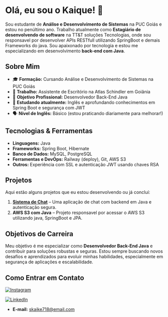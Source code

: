 
# Olá, eu sou o Kaique! 👋

Sou estudante de **Análise e Desenvolvimento de Sistemas** na PUC Goiás e estou no penúltimo ano. Trabalho atualmente como **Estagiário de desenvolvendo de software** na TT&T soluções Tecnologias, onde sou responsavel por desenvolver APIs RESTfull utilizando SpringBoot e demais Frameworks do java. Sou apaixonado por tecnologia e estou me especializando em desenvolvimento **back-end com Java**. 

## Sobre Mim

- 🎓 **Formação:** Cursando Análise e Desenvolvimento de Sistemas na PUC Goiás
- 💼 **Trabalho:** Assistente de Escritório na Atlas Schindler em Goiânia
- 🎯 **Objetivo Profissional:** Desenvolvedor Back-End Java
- 🌱 **Estudando atualmente:** Inglês e aprofundando conhecimentos em Spring Boot e segurança com JWT
- 🗣️ **Nível de Inglês:** Básico (estou praticando diariamente para melhorar!)

## Tecnologias & Ferramentas

- **Linguagens:** Java
- **Frameworks:** Spring Boot, Hibernate
- **Banco de Dados:** MySQL, PostgreSQL
- **Ferramentas e DevOps:** Railway (deploy), Git, AWS S3
- **Outros:** Experiência com SSL e autenticação JWT usando chaves RSA

## Projetos

Aqui estão alguns projetos que eu estou desenvolvendo ou já concluí:

1. **[Sistema de Chat](https://github.com/devkaike/Sistema-de-chat)** – Uma aplicação de chat com backend em Java e autenticação segura.
2. **AWS S3 com Java** – Projeto responsavel por acessar o AWS S3 utilizando java, SpringBoot e JPA.

## Objetivos de Carreira

Meu objetivo é me especializar como **Desenvolvedor Back-End Java** e contribuir para soluções robustas e seguras. Estou sempre buscando novos desafios e aprendizados para evoluir minhas habilidades, especialmente em segurança de aplicações e escalabilidade.

## Como Entrar em Contato

[![Instagram](https://img.shields.io/badge/Instagram-E4405F?style=for-the-badge&logo=instagram&logoColor=white)](https://www.instagram.com/kaiike.slv/)

[![LinkedIn](https://img.shields.io/badge/LinkedIn-0077B5?style=for-the-badge&logo=linkedin&logoColor=white)](https://www.linkedin.com/in/kaike-silva-b46b26244/)

- **E-mail:** [skaike718@email.com](mailto:skaike718@email.com)

